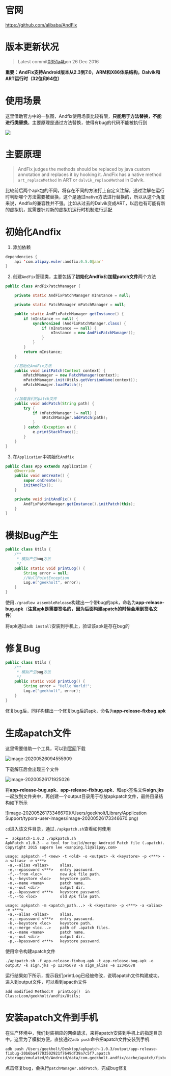 # 官网

https://github.com/alibaba/AndFix

# 版本更新状况

> Latest commit[0351a4b](https://github.com/alibaba/AndFix/commit/0351a4bc38a7d30bc61a6d3e74777d4eff4ad5e9)on 26 Dec 2016

**重要：AndFix支持Android版本从2.3到7.0，ARM和X86体系结构，Dalvik和ART运行时（32位和64位）**

# 使用场景

这里借助官方中的一张图，Andfix使用场景比较有限，**只能用于方法替换，不能进行类替换**。主要原理是通过方法替换，使得有bug的代码不能被执行到

![](http://gitlab.317hu.com/wuhaoteng/Andfix/blob/master/images/principle.png)

# 主要原理

> AndFix judges the methods should be replaced by java custom annotation and replaces it by hooking it. AndFix has a native method `art_replaceMethod` in ART or `dalvik_replaceMethod` in Dalvik.

比较前后两个apk包的不同，将存在不同的方法打上自定义注解，通过注解在运行时判断哪个方法需要被替换，这个是通过native方法进行替换的，所以从这个角度来说，Andfix的兼容性并不强。比如从过去的Dalvik变成ART，以后也有可能有新的虚拟机，就需要针对新的虚拟机运行时机制进行适配

# 初始化Andfix

1. 添加依赖

```java
dependencies {
    api 'com.alipay.euler:andfix:0.5.0@aar'
}
```

2. 创建`Andfix`管理类，主要包括了**初始化Andfix**和**加载patch文件**两个方法

```java
public class AndFixPatchManager {

    private static AndFixPatchManager mInstance = null;

    private static PatchManager mPatchManager = null;

    public static AndFixPatchManager getInstance() {
        if (mInstance == null) {
            synchronized (AndFixPatchManager.class) {
                if (mInstance == null) {
                    mInstance = new AndFixPatchManager();
                }
            }
        }
        return mInstance;
    }

    //初始化AndFix方法
    public void initPatch(Context context) {
        mPatchManager = new PatchManager(context);
        mPatchManager.init(Utils.getVersionName(context));
        mPatchManager.loadPatch();
    }

    //加载我们的patch文件
    public void addPatch(String path) {
        try {
            if (mPatchManager != null) {
                mPatchManager.addPatch(path);
            }
        } catch (Exception e) {
            e.printStackTrace();
        }
    }
}
```

3. 在`Application`中初始化`Andfix`

```java
public class App extends Application {
    @Override
    public void onCreate() {
        super.onCreate();
        initAndFix();
    }

    private void initAndFix() {
        AndFixPatchManager.getInstance().initPatch(this);
    }
}
```

# 模拟Bug产生

```java
public class Utils {
    /**
     * 模拟产生bug方法
     */
    public static void printLog() {
        String error = null;
      	//NullPointException
        Log.e("geekholt", error);
    }
}
```

使用`./gradlew assembleRelease`构建出一个带bug的apk，命名为**app-release-bug.apk**（**注意apk是需要签名的，因为后面构建apatch的时候会用到签名文件**）

将apk通过`adb install`安装到手机上，验证该apk是存在bug的

# 修复Bug

```java
public class Utils {
    /**
     * 模拟产生bug方法
     */
    public static void printLog() {
        String error = "Hello World!";
        Log.e("geekholt", error);
    }
}
```

修复bug后，同样构建出一个修复bug后的apk，命名为**app-release-fixbug.apk**

# 生成apatch文件

这里需要借助一个工具，可以到[官网](https://github.com/alibaba/AndFix)下载

![image-20200526094555909](/Users/geekholt/Desktop/developtool.png)

下载解压后会出现三个文件

![image-20200526171925026](/Users/geekholt/Desktop/解压后.png)

将**app-release-bug.apk**、**app-release-fixbug.apk**、和apk签名文件**sign.jks**一起放到文件夹中，再创建一个output目录用于存放apkpatch文件，最终目录结构如下所示

![image-20200526173346670](/Users/geekholt/Library/Application Support/typora-user-images/image-20200526173346670.png)

`cd`进入该文件目录，通过`./apkpatch.sh`查看如何使用

```
➜  apkpatch-1.0.3 ./apkpatch.sh
ApkPatch v1.0.3 - a tool for build/merge Android Patch file (.apatch).
Copyright 2015 supern lee <sanping.li@alipay.com>

usage: apkpatch -f <new> -t <old> -o <output> -k <keystore> -p <***> -a <alias> -e <***>
 -a,--alias <alias>     alias.
 -e,--epassword <***>   entry password.
 -f,--from <loc>        new Apk file path.
 -k,--keystore <loc>    keystore path.
 -n,--name <name>       patch name.
 -o,--out <dir>         output dir.
 -p,--kpassword <***>   keystore password.
 -t,--to <loc>          old Apk file path.

usage: apkpatch -m <apatch_path...> -k <keystore> -p <***> -a <alias> -e <***>
 -a,--alias <alias>     alias.
 -e,--epassword <***>   entry password.
 -k,--keystore <loc>    keystore path.
 -m,--merge <loc...>    path of .apatch files.
 -n,--name <name>       patch name.
 -o,--out <dir>         output dir.
 -p,--kpassword <***>   keystore password.
```

使用命令构建apatch文件

```
./apkpatch.sh -f app-release-fixbug.apk -t app-release-bug.apk -o output/ -k sign.jks -p 12345678 -a sign_alias -e 12345678
```

运行结果如下所示，提示我们printLog已经被修改，说明apatch文件构建成功。进入到output文件，可以看到apacth文件

```
add modified Method:V  printLog()  in Class:Lcom/geekholt/andfix/Utils;
```

# 安装apatch文件到手机

在生产环境中，我们封装相应的网络请求，来将apatch安装到手机上的指定目录中。这里为了模拟方便，直接通过`adb push`命令把apatch文件安装到手机

```
adb push /Users/geekholt/Desktop/apkpatch-1.0.3/output/app-release-fixbug-20b6ba47703502921f7649df39a7c5f7.apatch /storage/emulated/0/Android/data/com.geekholt.andfix/cache/apatch/fixbug.apatch
```

点击修复bug，会执行`patchManager.addPatch`，完成bug修复


